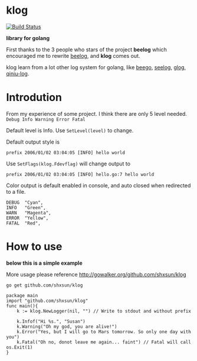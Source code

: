# klog
[![Build Status](https://drone.io/github.com/shxsun/klog/status.png)](https://drone.io/github.com/shxsun/klog/latest)

**library for golang**

First thanks to the 3 people who stars of the project **beelog** 
which encouraged me to rewrite [beelog](https://github.com/shxsun/beelog), and **klog** comes out.

klog learn from a lot other log system for golang, like [beego](http://github.com/astaxie/beego), [seelog](https://github.com/cihub/seelog), [glog](https://github.com/golang/glog), [qiniu-log](https://github.com/qiniu/log).

# Introdution
From my experience of some project. I think there are only 5 level needed. `Debug Info Warning Error Fatal`

Default level is Info. Use `SetLevel(level)` to change.

Default output style is 
```
prefix 2006/01/02 03:04:05 [INFO] hello world
```
Use `SetFlags(klog.Fdevflag)`  will change output to 
```
prefix 2006/01/02 03:04:05 [INFO] hello.go:7 hello world
```

Color output is default enabled in console, and auto closed when redirected to a file.
```
DEBUG  "Cyan",
INFO   "Green",
WARN   "Magenta",
ERROR  "Yellow",
FATAL  "Red",
```

# How to use
**below this is a simple example**

More usage please reference <http://gowalker.org/github.com/shxsun/klog>

`go get github.com/shxsun/klog`

```
package main
import "github.com/shxsun/klog"
func main(){
	k := klog.NewLogger(nil, "") // Write to stdout and without prefix

	k.Infof("Hi %s.", "Susan")
	k.Warning("Oh my god, you are alive!")
	k.Error("Yes, but I will go to Mars tomorrow. So only one day with you")
	k.Fatal("Oh no, donot leave me again... faint") // Fatal will call os.Exit(1)
}
```

<script type="text/javascript" src="http://asciinema.org/a/5933.js" id="asciicast-5933" async></script>

